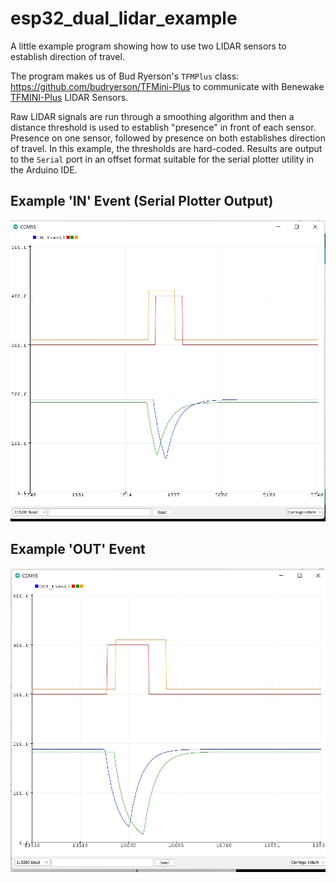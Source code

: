 # esp32_dual_lidar_example

A little example program showing how to use two LIDAR sensors to establish direction of travel. 

The program makes us of Bud Ryerson's `TFMPlus` class: https://github.com/budryerson/TFMini-Plus to communicate with Benewake [TFMINI-Plus](http://en.benewake.com/product/detail/5c345cd0e5b3a844c472329b.html) LIDAR Sensors.

Raw LIDAR signals are run through a smoothing algorithm and then a distance threshold is used to establish "presence" in front of each sensor. Presence on one sensor, followed by presence on both establishes direction of travel. In this example, the thresholds are hard-coded. Results are output to the `Serial` port in an offset format suitable for the serial plotter utility in the Arduino IDE.

## Example 'IN' Event (Serial Plotter Output)

![Serial Plotter Output](/doc/in_event.jpg)


## Example 'OUT' Event 

![Serial Plotter Output](/doc/out_event.jpg)


